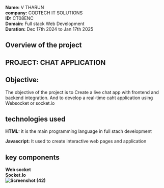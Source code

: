 
**Name:** V THARUN<br>
**company:** CODTECH IT SOLUTIONS<br>
**ID:** CT08ENC<br>
**Domain:** Full stack Web Development<br>
**Duration:** Dec 17th 2024 to Jan 17th 2025<br>
## Overview of the project
## PROJECT: CHAT APPLICATION
## Objective: 
 The objective of the project is to Create a live chat app with frontend and backend integration.
 And to develop a real-time caht application using Websocket or socket.io
## technologies used
**HTML:** it is the main programming language in full stach development <br>

**Javascript:** It used to create interactive web pages and application<br>
## key components 
**Web socket**<br>
**Socket.Io**<br>
**![Screenshot (42)](https://github.com/user-attachments/assets/010b668b-5421-4685-b2bc-19c094d15a45)**
